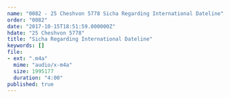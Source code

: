 ```yaml
---
name: "0082 - 25 Cheshvon 5778 Sicha Regarding International Dateline"
order: "0082"
date: "2017-10-15T18:51:59.000000Z"
hdate: "25 Cheshvon 5778"
title: "Sicha Regarding International Dateline"
keywords: []
file:
- ext: ".m4a"
  mime: "audio/x-m4a"
  size: 1995177
  duration: "4:00"
published: true
---
```


